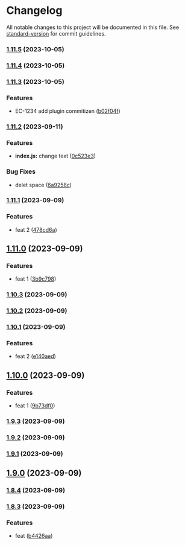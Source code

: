 # Changelog

All notable changes to this project will be documented in this file. See [standard-version](https://github.com/conventional-changelog/standard-version) for commit guidelines.

### [1.11.5](https://github.com/Vlador15/versions/compare/v1.11.4...v1.11.5) (2023-10-05)

### [1.11.4](https://github.com/Vlador15/versions/compare/v1.11.3...v1.11.4) (2023-10-05)

### [1.11.3](https://github.com/Vlador15/versions/compare/v1.11.2...v1.11.3) (2023-10-05)


### Features

* EC-1234 add plugin commitizen ([b02f04f](https://github.com/Vlador15/versions/commit/b02f04f0be175d6a143aab526fea559857eb9b35))

### [1.11.2](https://github.com/Vlador15/versions/compare/v1.11.1...v1.11.2) (2023-09-11)


### Features

* **index.js:** change text ([0c523e3](https://github.com/Vlador15/versions/commit/0c523e33daebda5aec53a6c48e37779b629626d6))


### Bug Fixes

* delet space ([6a9258c](https://github.com/Vlador15/versions/commit/6a9258cec286c774f825e4ad4313c550bc90e07b))

### [1.11.1](https://github.com/Vlador15/versions/compare/v1.11.0...v1.11.1) (2023-09-09)


### Features

* feat 2 ([478cd6a](https://github.com/Vlador15/versions/commit/478cd6a3a8593abdb2b439e8d70276f4fce66df1))

## [1.11.0](https://github.com/Vlador15/versions/compare/v1.10.3...v1.11.0) (2023-09-09)


### Features

* feat 1 ([3b9c798](https://github.com/Vlador15/versions/commit/3b9c798b58fab07367d0369f6e808ba9f94e6671))

### [1.10.3](https://github.com/Vlador15/versions/compare/v1.10.2...v1.10.3) (2023-09-09)

### [1.10.2](https://github.com/Vlador15/versions/compare/v1.10.1...v1.10.2) (2023-09-09)

### [1.10.1](https://github.com/Vlador15/versions/compare/v1.10.0...v1.10.1) (2023-09-09)


### Features

* feat 2 ([e140aed](https://github.com/Vlador15/versions/commit/e140aed1015898d46f7c13d12a3fefd4e5e85a65))

## [1.10.0](https://github.com/Vlador15/versions/compare/v1.9.3...v1.10.0) (2023-09-09)


### Features

* feat 1 ([9b73df0](https://github.com/Vlador15/versions/commit/9b73df0a341e9899b22aae90ca3bd58a4aa2ef11))

### [1.9.3](https://github.com/Vlador15/versions/compare/v1.9.2...v1.9.3) (2023-09-09)

### [1.9.2](https://github.com/Vlador15/versions/compare/v1.9.1...v1.9.2) (2023-09-09)

### [1.9.1](https://github.com/Vlador15/versions/compare/v1.9.0...v1.9.1) (2023-09-09)

## [1.9.0](https://github.com/Vlador15/versions/compare/v1.8.4...v1.9.0) (2023-09-09)

### [1.8.4](https://github.com/Vlador15/versions/compare/v1.8.3...v1.8.4) (2023-09-09)

### [1.8.3](https://github.com/Vlador15/versions/compare/v1.8.2...v1.8.3) (2023-09-09)


### Features

* feat ([b4426aa](https://github.com/Vlador15/versions/commit/b4426aa81455bc7eebf75c1951d9d28c46fc1ff1))
